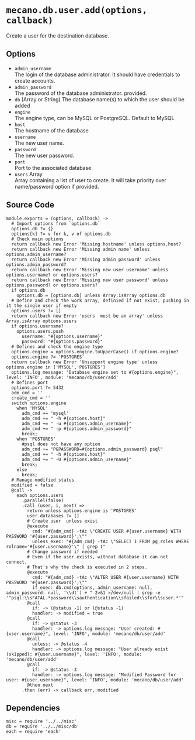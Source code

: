 
# `mecano.db.user.add(options, callback)`

Create a user for the destination database.

## Options

*   `admin_username`   
    The login of the database administrator. It should have credentials to create accounts.
*   `admin_password`   
    The password of the database administrator.
    provided.
*   `db` (Array or String)
    The database name(s) to which the user should be added
*   `engine`      
    The engine type, can be MySQL or PostgreSQL. Default to MySQL
*   `host`   
    The hostname of the database
*   `username`   
    The new user name.
*   `password`   
    The new user password.
*   `port`   
    Port to the associated database
*   `users` Array   
    Array containing a list of user to create. It will take priority over name/password
    option if provided.

## Source Code

    module.exports = (options, callback) ->
      # Import options from `options.db`
      options.db ?= {}
      options[k] ?= v for k, v of options.db
      # Check main options
      return callback new Error 'Missing hostname' unless options.host?
      return callback new Error 'Missing admin name' unless options.admin_username?
      return callback new Error 'Missing admin password' unless options.admin_password?
      return callback new Error 'Missing new user username' unless options.username? or options.users?
      return callback new Error 'Missing new user password' unless options.password? or options.users?
      if options.db
        options.db = [options.db] unless Array.isArray options.db
      # Define and check the work array, definied if not exist, pushing in it the single user if empty
      options.users ?= []
      return callback new Error 'users  must be an array' unless Array.isArray options.users
      if options.username?
        options.users.push
          username: "#{options.username}"
          password: "#{options.password}"
      # Defines and check the engine type 
      options.engine = options.engine.toUpperCase() if options.engine?
      options.engine ?= 'POSTGRES'
      return callback new Error 'Unsupport engine type' unless options.engine in ['MYSQL','POSTGRES']
      options.log message: "Database engine set to #{options.engine}", level: 'INFO', module: 'mecano/db/user/add'
      # Defines port
      options.port ?= 5432      
      adm_cmd = ''
      create_cmd = ''
      switch options.engine
        when 'MYSQL'
          adm_cmd += 'mysql'
          adm_cmd += " -h #{options.host}"
          adm_cmd += " -u #{options.admin_username}"
          adm_cmd += " -p #{options.admin_password}"
          break;
        when 'POSTGRES'
          #psql does not have any option
          adm_cmd += "PGPASSWORD=#{options.admin_password} psql"
          adm_cmd += " -h #{options.host}"
          adm_cmd += " -U #{options.admin_username}"
          break;
        else
          break;
      # Manage modified status
      modified = false
      @call ->
        each options.users 
          .parallel(false)
          .call (user, i, next) =>
            return unless options.engine is 'POSTGRES'
            user.databases ?= []
            # Create user  unless exist
            @execute
              cmd: "#{adm_cmd} -tAc \"CREATE USER #{user.username} WITH PASSWORD '#{user.password}';\""
              unless_exec: "#{adm_cmd} -tAc \"SELECT 1 FROM pg_roles WHERE rolname='#{user.username}'\" | grep 1"
            # Change password if needed
            # Even if the user exists, without database it can not connect.
            # That's why the check is executed in 2 steps.
            @execute
              cmd: "#{adm_cmd} -tAc \"ALTER USER #{user.username} WITH PASSWORD '#{user.password}';\""
              if_exec: db.cmd(options, admin_username: null, admin_password: null, '\\dt') + " 2>&1 >/dev/null | grep -e '^psql:\\sFATAL.*password\\sauthentication\\sfailed\\sfor\\suser.*'"
            @call 
              if: -> (@status -1) or (@status -1)
              handler: -> modified = true
            @call 
              if: -> @status -3
              handler: -> options.log message: "User created: #{user.username}", level: 'INFO', module: 'mecano/db/user/add'
            @call 
              unless: -> @status -4
              handler: -> options.log message: "User already exist (skipped): #{user.username}", level: 'INFO', module: 'mecano/db/user/add'
            @call 
              if: -> @status -3
              handler: -> options.log message: "Modified Password for user: #{user.username}", level: 'INFO', module: 'mecano/db/user/add'
            @then next
          .then (err) -> callback err, modified
      


## Dependencies

    misc = require '../../misc'
    db = require '../../misc/db'
    each = require 'each'
